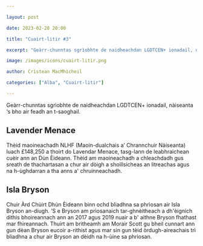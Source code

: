 ```yaml
---

layout: post

date: 2023-02-28 20:00

title: "Cuairt-litir #3"

excerpt: "Geàrr-chunntas sgrìobhte de naidheachdan LGDTCEN+ ionadail, nàiseanta ‘s bho air feadh an t-saoghail."

image: /images/icons/cuairt-litir.png

author: Crìstean MacMhìcheil

categories: ["Alba", "Cuairt-litir"]

---
```


Geàrr-chunntas sgrìobhte de naidheachdan LGDTCEN+ ionadail, nàiseanta ‘s bho air feadh an t-saoghail.

## Lavender Menace

Thèid maoineachadh NLHF (Maoin-dualchais a’ Chrannchuir Nàiseanta) luach £148,250 a thoirt do Lavendar Menace, tasg-lann de leabhraichean cuèir ann an Dùn Èideann. Thèid am maoineachadh a chleachdadh gus sreath de thachartasan a chur air dòigh a shoillsicheas an litreachas agus na h-ùghdarran a tha anns a' chruinneachadh.

## Isla Bryson

Chuir Àrd Chùirt Dhùn Èideann binn ochd bliadhna sa phrìosan air Isla Bryson an-diugh. ’S e Bryson am prìosanaich tar-ghnèitheach a dh'èignich dithis bhoireannach ann an 2017 agus 2019 nuair a b' aithne Bryson fhathast mar fhireannach. Thuirt am britheamh am Morair Scott gu bheil cunnart ann gun dèan Bryson eucoir a-rithist agus mar sin gun tèid òrdugh-aireachais trì bliadhna a chur air Bryson an dèidh na h-ùine sa phrìosan.
